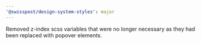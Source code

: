 ```yaml
---
'@swisspost/design-system-styles': major
---
```


Removed z-index scss variables that were no longer necessary as they had been replaced with popover elements.
